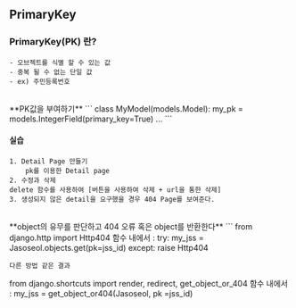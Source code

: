 ## PrimaryKey

### PrimaryKey(PK) 란?
    - 오브젝트를 식별 할 수 있는 값
    - 중복 될 수 없는 단일 값
    - ex) 주민등록번호
<br>
**PK값을 부여하기**
```
    class MyModel(models.Model):
        my_pk = models.IntegerField(primary_key=True)
        ...
```

#### 실습
    1. Detail Page 만들기
        pk를 이용한 Detail page
    2. 수정과 삭제
    delete 함수를 사용하여 [버튼을 사용하여 삭제 + url을 통한 삭제]
    3. 생성되지 않은 detail을 요구했을 경우 404 Page를 보여준다.
<br>
**object의 유무를 판단하고 404 오류 혹은 object를 반환한다**
```
from django.http import Http404
함수 내에서 :
     try:
         my_jss = Jasoseol.objects.get(pk=jss_id)
     except:
         raise Http404

```
다른 방법 같은 결과
```
from django.shortcuts import render, redirect, get_object_or_404
함수 내에서 :
    my_jss = get_object_or404(Jasoseol, pk =jss_id)
```